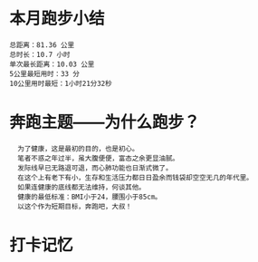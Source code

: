 # 本月跑步小结
```
总距离：81.36 公里
总时长：10.7 小时
单次最长距离：10.03 公里
5公里最短用时：33 分
10公里用时最短：1小时21分32秒
```
# 奔跑主题——为什么跑步？
```
  为了健康，这是最初的目的，也是初心。
  笔者不惑之年过半，虽大腹便便，富态之余更显油腻。
  发际线早已无路退可退，而心肺功能也日渐式微了。
  在这个上有老下有小，生存和生活压力都日日盈余而钱袋却空空无几的年代里。
  如果连健康的底线都无法维持，何谈其他。
  健康的最低标准：BMI小于24，腰围小于85cm。
  以这个作为短期目标，奔跑吧，大叔！
```
# 打卡记忆
```

```
